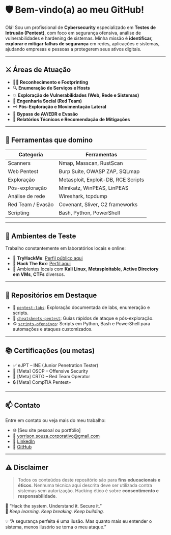 # 🛡️ Bem-vindo(a) ao meu GitHub!

Olá! Sou um profissional de **Cybersecurity** especializado em **Testes de Intrusão (Pentest)**, com foco em segurança ofensiva, análise de vulnerabilidades e hardening de sistemas. Minha missão é **identificar, explorar e mitigar falhas de segurança** em redes, aplicações e sistemas, ajudando empresas e pessoas a protegerem seus ativos digitais.

---

## ⚔️ Áreas de Atuação

- 🕵️‍♂️ **Reconhecimento e Footprinting**
- 🔍 **Enumeração de Serviços e Hosts**
- 💥 **Exploração de Vulnerabilidades (Web, Rede e Sistemas)**
- 🧠 **Engenharia Social (Red Team)**
- 🗝️ **Pós-Exploração e Movimentação Lateral**
- 🧱 **Bypass de AV/EDR e Evasão**
- 🧾 **Relatórios Técnicos e Recomendação de Mitigações**

---

## 🧰 Ferramentas que domino

| Categoria              | Ferramentas                          |
|------------------------|--------------------------------------|
| Scanners               | Nmap, Masscan, RustScan              |
| Web Pentest            | Burp Suite, OWASP ZAP, SQLmap        |
| Exploração             | Metasploit, Exploit-DB, RCE Scripts  |
| Pós-exploração         | Mimikatz, WinPEAS, LinPEAS           |
| Análise de rede        | Wireshark, tcpdump                   |
| Red Team / Evasão      | Covenant, Sliver, C2 frameworks      |
| Scripting              | Bash, Python, PowerShell             |

---

## 🧪 Ambientes de Teste

Trabalho constantemente em laboratórios locais e online:

- 🔹 **TryHackMe**: [Perfil público aqui](https://tryhackme.com/)
- 🔹 **Hack The Box**: [Perfil aqui](https://www.hackthebox.com/)
- 🔹 Ambientes locais com **Kali Linux**, **Metasploitable**, **Active Directory em VMs**, **CTFs** diversos.

---

## 📂 Repositórios em Destaque

- 🔐 [`pentest-labs`](https://github.com/SEU_USUARIO/pentest-labs): Exploração documentada de labs, enumeração e scripts.
- 📜 [`cheatsheets-pentest`](https://github.com/SEU_USUARIO/cheatsheets-pentest): Guias rápidos de ataque e pós-exploração.
- ⚙️ [`scripts-ofensivos`](https://github.com/SEU_USUARIO/scripts-ofensivos): Scripts em Python, Bash e PowerShell para automações e ataques customizados.

---

## 📚 Certificações (ou metas)

- ✅ eJPT – INE (Junior Penetration Tester)
- 🏁 [Meta] OSCP – Offensive Security
- 🎯 [Meta] CRTO – Red Team Operator
- 🔒 [Meta] CompTIA Pentest+

---

## 📫 Contato

Entre em contato ou veja mais do meu trabalho:

- 🌐 [Seu site pessoal ou portfólio]  
- 📧 yorrison.souza.corporativo@gmail.com  
- 🔗 [LinkedIn](https://linkedin.com/in/SEULINK)  
- 🐙 [GitHub](https://www.instagram.com/yorrisonsouza29/)

---

## ⚠️ Disclaimer

> Todos os conteúdos deste repositório são para **fins educacionais e éticos**. Nenhuma técnica aqui descrita deve ser utilizada contra sistemas sem autorização. Hacking ético é sobre **consentimento e responsabilidade**.

🧠 “Hack the system. Understand it. Secure it.”  
🔗 *Keep learning. Keep breaking. Keep building.*

💡 “A segurança perfeita é uma ilusão. Mas quanto mais eu entender o sistema, menos ilusório se torna o meu ataque.”

